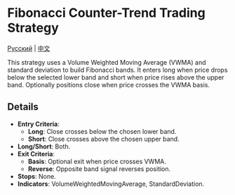 # Fibonacci Counter-Trend Trading Strategy
[Русский](README_ru.md) | [中文](README_cn.md)

This strategy uses a Volume Weighted Moving Average (VWMA) and standard deviation to build Fibonacci bands. It enters long when price drops below the selected lower band and short when price rises above the upper band. Optionally positions close when price crosses the VWMA basis.

## Details

- **Entry Criteria**:
  - **Long**: Close crosses below the chosen lower band.
  - **Short**: Close crosses above the chosen upper band.
- **Long/Short**: Both.
- **Exit Criteria**:
  - **Basis**: Optional exit when price crosses VWMA.
  - **Reverse**: Opposite band signal reverses position.
- **Stops**: None.
- **Indicators**: VolumeWeightedMovingAverage, StandardDeviation.
